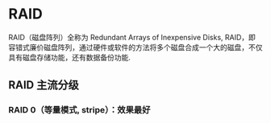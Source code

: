 # RAID
RAID（磁盘阵列）全称为 Redundant Arrays of Inexpensive Disks, RAID，即容错式廉价磁盘阵列，通过硬件或软件的方法将多个磁盘合成一个大的磁盘，不仅具有磁盘存储功能，还有数据备份功能.

## RAID 主流分级
### RAID 0（等量模式, stripe）：效果最好
